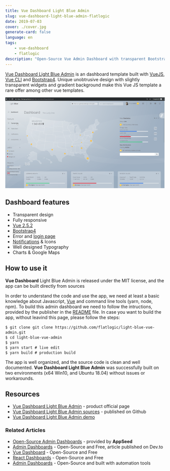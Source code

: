 ```yaml
---
title: Vue Dashboard Light Blue Admin
slug: vue-dashboard-light-blue-admin-flatlogic
date: 2019-07-03
cover: ./cover.jpg
generate-card: false
language: en
tags:
    - vue-dashboard
    - flatlogic
description: "Open-Source Vue Admin Dashboard with transparent Bootstrap4 design coded by FlatLogic company. Released under the MIT license."
---
```


[Vue Dashboard Light Blue Admin](https://flatlogic.com/admin-dashboards/light-blue-vue-lite) is an dashboard template built with 
[VueJS](https://vuejs.org/), [Vue CLI](https://cli.vuejs.org/) and [Bootstrap4](https://getbootstrap.com/). Unique unobtrusive design with slightly transparent widgets and gradient background make this Vue JS template a rare offer among other vue templates. 

![Vue Dashboard Light Blue Admin - Gif animated intro.](https://github.com/app-generator/static/blob/master/admin-dashboards/vue-dashboard-light-blue-admin-intro.gif?raw=true)

## Dashboard features

- Transparent design
- Fully responsive
- [Vue 2.5.2](https://vuejs.org/)
- [Bootstrap4](https://getbootstrap.com/)
- Error and [login page](https://flatlogic.github.io/light-blue-vue-admin/#/login)
- [Notifications](https://flatlogic.github.io/light-blue-vue-admin/#/app/notifications) & Icons
- Well designed Typography
- Charts & Google Maps

## How to use it

**Vue Dashboard** Light Blue Admin is released under the MIT license, and the app can be built directly from sources

In order to understand the code and use the app, we need at least a basic knowledge about Javascript, [Vue](https://vuejs.org/)
and command line tools (yarn, node, npm). 
To build this admin dashboard we need to follow the intructions, provided by the publisher in the [README](https://github.com/flatlogic/light-blue-vue-admin/blob/master/README.md) file. In case you want to build the app, without leavind this page, please follow the steps:

```
$ git clone git clone https://github.com/flatlogic/light-blue-vue-admin.git
$ cd light-blue-vue-admin
$ yarn 
$ yarn start # live edit
$ yarn build # production build
```

The app is well organized, and the source code is clean and well documented. 
**Vue Dashboard Light Blue Admin** was successfully built on two environments (x64 Win10, and Ubuntu 18.04) without issues or workarounds. 

## Resources

- [Vue Dashboard Light Blue Admin](https://flatlogic.com/admin-dashboards/light-blue-vue-lite) - product official page
- [Vue Dashboard Light Blue Admin sources](https://github.com/flatlogic/light-blue-vue-admin) - published on Github
- [Vue Dashboard Light Blue Admin demo](https://flatlogic.github.io/light-blue-vue-admin/#/app/dashboard) 

### Related Articles

- [Open-Source Admin Dashboards](https://appseed.us/admin-dashboards/open-source) - provided by **AppSeed**
- [Admin Dashboards](https://dev.to/sm0ke/admin-dashboards-open-source-and-free-4aep) - Open-Source and Free, article published on Dev.to
- [Vue Dashboard](https://dev.to/sm0ke/vue-dashboard-open-source-apps-1gd1) - Open-Source and Free
- [React Dashboards](https://dev.to/sm0ke/react-dashboards-open-source-apps-1c7j) - Open-Source and Free
- [Admin Dashboards](https://blog.appseed.us/admin-dashboards-open-source-built-with-automation-tools/) - Open-Source and built with automation tools
